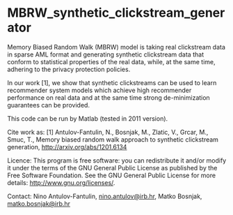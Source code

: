 MBRW_synthetic_clickstream_generator
====================================
Memory Biased Random Walk (MBRW) model is taking real clickstream data in sparse AML format
and generating synthetic clickstream data that conform to statistical properties of the real
data, while, at the same time, adhering to the privacy protection policies.

In our work [1], we show that synthetic clickstreams can be used to learn recommender system
models which achieve high recommender performance on real data and at the same time strong
de-minimization guarantees can be provided.

This code can be run by Matlab (tested in 2011 version).

Cite work as:
[1] Antulov-Fantulin, N., Bosnjak, M., Zlatic, V., Grcar, M., Smuc, T.,
Memory biased random walk approach to synthetic clickstream generation,
http://arxiv.org/abs/1201.6134

Licence:
This program is free software: you can redistribute it and/or modify
it under the terms of the GNU General Public License as published by
the Free Software Foundation. See the GNU General Public License
for more details: http://www.gnu.org/licenses/.

Contact:
Nino Antulov-Fantulin, <nino.antulov@irb.hr>,
Matko Bosnjak, <matko.bosnjak@irb.hr>
